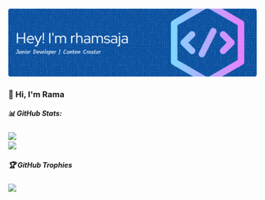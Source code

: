 ![Rhamasaja](img/github-header-banner.png)


<!--
**RHAMASAJA86/RHAMASAJA86** is a ✨ _special_ ✨ repository because its `README.md` (this file) appears on your GitHub profile.

Here are some ideas to get you started:

- 🔭 I’m currently working on ...
- 🌱 I’m currently learning ...
- 👯 I’m looking to collaborate on ...
- 🤔 I’m looking for help with ...
- 💬 Ask me about ...
- 📫 How to reach me: ...
- 😄 Pronouns: ...
- ⚡ Fun fact: ...
-->

### 👋 Hi, I'm Rama 


##### 📊 GitHub Stats:
![](https://github-readme-stats.vercel.app/api?username=Rhamasaja&theme=transparent&hide_border=false&include_all_commits=false&count_private=false)<br/>
![](https://nirzak-streak-stats.vercel.app/?user=Rhamasaja&theme=transparent&hide_border=false)<br/>


##### 🏆 GitHub Trophies
![](https://github-profile-trophy.vercel.app/?username=Rhamasaja&theme=radical&no-frame=false&no-bg=false&margin-w=4)

